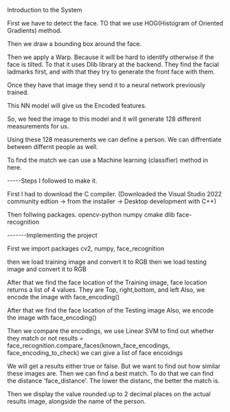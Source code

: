 Introduction to the System

First we have to detect the face. TO that we use HOG(Histogram of Oriented Gradients) method.

Then we draw a bounding box around the face.

Then we apply a Warp. Because it will be hard to identify otherwise if the face is tilted. To that it uses Dlib library at the backend. 
    They find the facial ladmarks first, and with that they try to generate the front face with them.

Once they have that image they send it to a neural network previously trained.

This NN model will give us the Encoded features.

So, we feed the image to this model and it will generate 128 different measurements for us.

Using these 128 measurements we can define a person. We can diffrentiate between differnt people as well.

To find the match we can use a Machine learning (classifier) method in here.

-----Steps I followed to make it.

First I had to download the C compiler. (Downloaded the Visual Studio 2022 community edtion -> from the installer -> Desktop development with C++)

Then follwing packages.
    opencv-python
    numpy
    cmake
    dlib
    face-recognition

-------Implementing the project

First we import packages cv2, numpy, face_recognition

then we load training image and convert it to RGB
then we load testing image and convert it to RGB

After that we find the face location of the Training image, face location returns a list of 4 values. They are Top, right,bottom, and left
Also, we encode the image with face_encoding()

After that we find the face location of the Testing image
Also, we encode the image with face_encoding()

Then we compare the encodings, we use Linear SVM to find out whether they match or not
results = face_recognition.compare_faces(known_face_encodings, face_encoding_to_check) we can give a list of face encoidngs

We will get a results either true or false. But we want to find out how similar these images are. Then we can find a best match. To do that we can find the distance 'face_distance'. The lower the distanc, the better the match is.

Then we display the value rounded up to 2 decimal places on the actual results image, alongside the name of the person.



